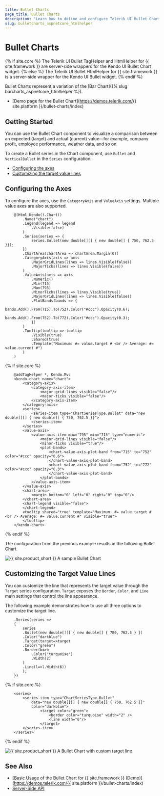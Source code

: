 ```yaml
---
title: Bullet Charts
page_title: Bullet Charts
description: "Learn how to define and configure Telerik UI Bullet Charts."
slug: bulletcharts_aspnetcore_htmlhelper
---
```


# Bullet Charts

{% if site.core %}
The Telerik UI Bullet TagHelper and HtmlHelper for {{ site.framework }} are server-side wrappers for the Kendo UI Bullet Chart widget.
{% else %}
The Telerik UI Bullet HtmlHelper for {{ site.framework }} is a server-side wrapper for the Kendo UI Bullet widget.
{% endif %}

Bullet Charts represent a variation of the [Bar Chart]({% slug barcharts_aspnetcore_htmlhelper %}).

* [Demo page for the Bullet Chart](https://demos.telerik.com/{{ site.platform }}/bullet-charts/index)

## Getting Started

You can use the Bullet Chart component to visualize a comparison between an expected (target) and actual (current) value&mdash;for example, company profit, employee performance, weather data, and so on.

To create a Bullet series in the Chart component, use `Bullet` and `VerticalBullet` in the `Series` configuration.

* [Configuring the axes](#configuring-the-axes)
* [Customizing the target value lines](#customizing-the-target-value-lines)

## Configuring the Axes

To configure the axes, use the `CategoryAxis` and `ValueAxis` settings. Multiple value axes are also supported.

```HtmlHelper
    @(Html.Kendo().Chart()
        .Name("chart")
        .Legend(legend => legend
            .Visible(false)
        )
        .Series(series => {
            series.Bullet(new double[][] { new double[] { 750, 762.5 }});
        })
        .ChartArea(chartArea => chartArea.Margin(0))
        .CategoryAxis(axis => axis
            .MajorGridLines(lines => lines.Visible(false))
            .MajorTicks(lines => lines.Visible(false))
        )
        .ValueAxis(axis => axis
            .Numeric()
            .Min(715)
            .Max(795)
            .MinorTicks(lines => lines.Visible(true))
            .MajorGridLines(lines => lines.Visible(false))
            .PlotBands(bands => {
                bands.Add().From(715).To(752).Color("#ccc").Opacity(0.6);
                bands.Add().From(752).To(772).Color("#ccc").Opacity(0.3);
            })
        )
        .Tooltip(tooltip => tooltip
            .Visible(true)
            .Shared(true)
            .Template("Maximum: #= value.target # <br /> Average: #= value.current #")
        )
    )
```
{% if site.core %}
```TagHelper
    @addTagHelper *, Kendo.Mvc
    <kendo-chart name="chart">
        <category-axis>
            <category-axis-item>
                <major-grid-lines visible="false"/>
                <major-ticks visible="false"/>
            </category-axis-item>
        </category-axis>
        <series>
            <series-item type="ChartSeriesType.Bullet" data="new double[][] { new double[] { 750, 762.5 }}">
            </series-item>
        </series>
        <value-axis>
            <value-axis-item max="795" min="715" type="numeric">
                <major-grid-lines visible="false"/>
                <minor-ticks visible="true"/>
                <plot-bands>
                    <chart-value-axis-plot-band from="715" to="752" color="#ccc" opacity="0.6">
                    </chart-value-axis-plot-band>
                    <chart-value-axis-plot-band from="752" to="772" color="#ccc" opacity="0.3">
                    </chart-value-axis-plot-band>
                </plot-bands>
            </value-axis-item>
        </value-axis>
        <chart-area>
            <margin bottom="0" left="0" right="0" top="0"/>
        </chart-area>
        <chart-legend visible="false">
        </chart-legend>
        <tooltip shared="true" template="Maximum: #= value.target # <br /> Average: #= value.current #" visible="true">
        </tooltip>
    </kendo-chart>
```
{% endif %}

The configuration from the previous example results in the following Bullet Chart.

![{{ site.product_short }} A sample Bullet Chart](images/chart-bullet.png)

## Customizing the Target Value Lines

You can customize the line that represents the target value through the `Target` series configuration. `Target` exposes the `Border`, `Color`, and `Line` main settings that control the line appearance.

The following example demonstrates how to use all three options to customize the target line.

```HtmlHelper
    .Series(series =>
    {
        series
        .Bullet(new double[][] { new double[] { 780, 762.5 } })
        .Color("darkblue")
        .Target(target=>target
        .Color("green")
        .Border(b=>b
            .Color("turquoise")
            .Width(2)
        )
        .Line(l=>l.Width(6))
        );
    })
```
{% if site.core %}
```TagHelper
	<series>
	 	<series-item type="ChartSeriesType.Bullet" 
            data="new double[][] { new double[] { 750, 762.5 }}"
			color="darkblue">
			    <target color="green">
				    <border color="turquoise" width="2" />
				    <line width="6"/>
			    </target>
	 	</series-item>
	</series>
```
{% endif %}

![{{ site.product_short }} A Bullet Chart with custom target line](images/chart-bullet-target.png)

## See Also

* [Basic Usage of the Bullet Chart for {{ site.framework }} (Demo)](https://demos.telerik.com/{{ site.platform }}/bullet-charts/index)
* [Server-Side API](/api/chart)
